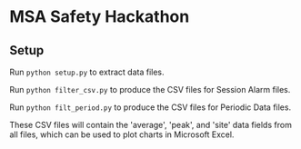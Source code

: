 # MSA Safety Hackathon

## Setup
Run `python setup.py` to extract data files.

Run `python filter_csv.py` to produce the CSV files for Session Alarm files.

Run `python filt_period.py` to produce the CSV files for Periodic Data files.

These CSV files will contain the 'average', 'peak', and 'site' data fields from all files, which can be used to plot charts in Microsoft Excel. 
